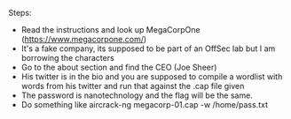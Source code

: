 Steps:
- Read the instructions and look up MegaCorpOne (https://www.megacorpone.com/) 
- It's a fake company, its supposed to be part of an OffSec lab but I am borrowing the characters
- Go to the about section and find the CEO (Joe Sheer)
- His twitter is in the bio and you are supposed to compile a wordlist with words from his twitter and run that against the .cap file given
- The password is nanotechnology and the flag will be the same.
- Do something like aircrack-ng megacorp-01.cap -w /home/pass.txt
